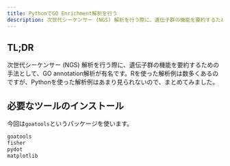 ```yaml
---
title: PythonでGO Enrichment解析を行う
description: 次世代シーケンサー (NGS) 解析を行う際に、遺伝子群の機能を要約するための手法として、GO annotation解析が有名です。Rを使った解析例は数多くあるのですが、Pythonを使った解析例はあまり見られないので、まとめてみました。
---
```


## TL;DR

次世代シーケンサー (NGS) 解析を行う際に、遺伝子群の機能を要約するための手法として、GO annotation解析が有名です。Rを使った解析例は数多くあるのですが、Pythonを使った解析例はあまり見られないので、まとめてみました。

## 必要なツールのインストール

今回は`goatools`というパッケージを使います。

```title=requirements.txt
goatools
fisher
pydot
matplotlib
```
